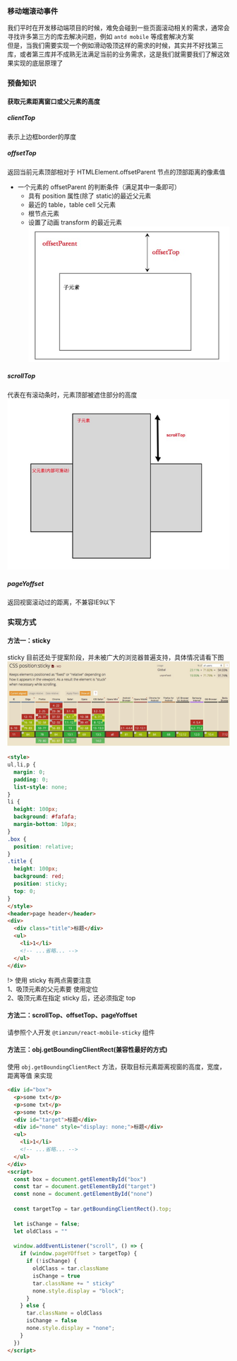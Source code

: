 ### 移动端滚动事件
我们平时在开发移动端项目的时候，难免会碰到一些页面滚动相关的需求，通常会寻找许多第三方的库去解决问题，例如 `antd mobile` 等成套解决方案  
但是，当我们需要实现一个例如滑动吸顶这样的需求的时候，其实并不好找第三库，或者第三库并不成熟无法满足当前的业务需求，这是我们就需要我们了解这效果实现的底层原理了

### 预备知识
#### 获取元素距离窗口或父元素的高度
##### clientTop
表示上边框border的厚度
##### offsetTop
返回当前元素顶部相对于 HTMLElement.offsetParent 节点的顶部距离的像素值
* 一个元素的 offsetParent 的判断条件（满足其中一条即可）
  * 具有 position 属性(除了 static)的最近父元素
  * 最近的 table，table cell 父元素
  * 根节点元素
  * 设置了动画 transform 的最近元素
![offsetTop](/work/images/offsetTop.jpg)  

##### scrollTop
代表在有滚动条时，元素顶部被遮住部分的高度
![](/work/images/scrollTop.jpg)

##### pageYoffset
返回视窗滚动过的距离，不兼容IE9以下


### 实现方式
#### 方法一：sticky
sticky 目前还处于提案阶段，并未被广大的浏览器普遍支持，具体情况请看下图
![support sticky](/work/images/support_sticky.jpg)

```html
<style>
ul,li,p {
  margin: 0;
  padding: 0;
  list-style: none;
}
li {
  height: 100px;
  background: #fafafa;
  margin-bottom: 10px;
}
.box {
  position: relative;
}
.title {
  height: 100px;
  background: red;
  position: sticky;
  top: 0;
}
</style>
<header>page header</header>
<div>
  <div class="title">标题</div>
  <ul>
    <li>1</li>
    <!-- ...省略... -->
  </ul>
</div>
```
!> 使用 sticky 有两点需要注意  
1、吸顶元素的父元素要 使用定位  
2、吸顶元素在指定 sticky 后，还必须指定 top

#### 方法二：scrollTop、offsetTop、pageYoffset
请参照个人开发 `@tianzun/react-mobile-sticky` 组件

#### 方法三：obj.getBoundingClientRect(兼容性最好的方式)
使用 `obj.getBoundingClientRect` 方法，获取目标元素距离视窗的高度，宽度，距离等值 来实现
```html
<div id="box">
  <p>some txt</p>
  <p>some txt</p>
  <p>some txt</p>
  <div id="target">标题</div>
  <div id="none" style="display: none;">标题</div>
  <ul>
    <li>1</li>
    <!-- ...省略... -->
  </ul>
</div>
<script>
  const box = document.getElementById("box")
  const tar = document.getElementById("target")
  const none = document.getElementById("none")

  const targetTop = tar.getBoundingClientRect().top;

  let isChange = false;
  let oldClass = ""

  window.addEventListener("scroll", () => {
    if (window.pageYOffset > targetTop) {
      if (!isChange) {
        oldClass = tar.className
        isChange = true
        tar.className += " sticky"
        none.style.display = "block";
      }
    } else {
      tar.className = oldClass
      isChange = false
      none.style.display = "none";
    }
  })
</script>
```